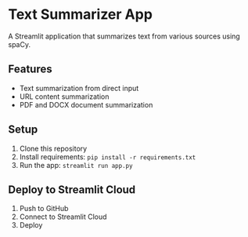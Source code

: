 # Text Summarizer App

A Streamlit application that summarizes text from various sources using spaCy.

## Features
- Text summarization from direct input
- URL content summarization
- PDF and DOCX document summarization

## Setup
1. Clone this repository
2. Install requirements: `pip install -r requirements.txt`
3. Run the app: `streamlit run app.py`

## Deploy to Streamlit Cloud
1. Push to GitHub
2. Connect to Streamlit Cloud
3. Deploy
